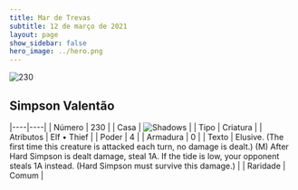 ```yaml
---
title: Mar de Trevas
subtitle: 12 de março de 2021
layout: page
show_sidebar: false
hero_image: ../hero.png
---
```


![230](https://cdn.keyforgegame.com/media/card_front/pt/496_230_JJ8JFG4876RG_pt.png)

## Simpson Valentão

|----|----|
| Número | 230 |
| Casa | ![Shadows](https://archonarcana.com/images/thumb/e/ee/Shadows.png/22px-Shadows.png "Sombras") |
| Tipo | Criatura |
| Atributos | Elf • Thief |
| Poder | 4 |
| Armadura | 0 |
| Texto | Elusive. (The first time this creature is attacked each turn, no damage is dealt.)  (M) After Hard Simpson is dealt damage, steal 1A. If the tide is low, your opponent steals 1A instead. (Hard Simpson must survive this damage.) |
| Raridade | Comum |
